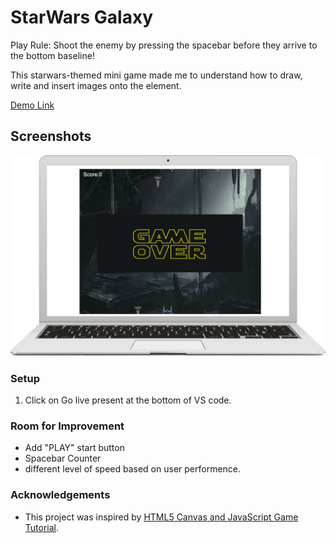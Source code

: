 # StarWars Galaxy

Play Rule: Shoot the enemy by pressing the spacebar before they arrive to the bottom baseline!

This starwars-themed mini game made me to understand how to draw, write and insert images onto the <canvas> element.

[Demo Link](https://clairegame.netlify.app/)

## Screenshots

![ScreenShot](./image/shootingGame.jpg)

### Setup

1. Click on Go live present at the bottom of VS code.

### Room for Improvement

- Add "PLAY" start button
- Spacebar Counter
- different level of speed based on user performence.

### Acknowledgements

- This project was inspired by [HTML5 Canvas and JavaScript Game Tutorial](https://youtu.be/eI9idPTT0c4).
